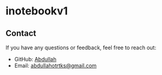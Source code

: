 
# inotebookv1

## Contact

If you have any questions or feedback, feel free to reach out:

- GitHub: [Abdullah](https://github.com/HafizAbdullahUmar)
- Email: [abdullahotrtks@gmail.com](mailto:abdullahotrtks@gmail.com)
